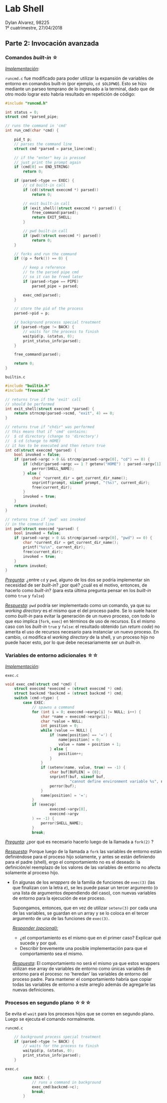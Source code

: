# Lab Shell

Dylan Alvarez, 98225    
1º cuatrimestre, 27/04/2018

## Parte 2: Invocación avanzada

### Comandos _built-in_ ☆

_<u>Implementación</u>_:

`runcmd.c` fue modificado para poder utilizar la expansión de variables de entorno en comandos built-in (por ejemplo, `cd $OLDPWD`). Esto se hizo mediante un parseo temprano de lo ingresado a la terminal, dado que de otro modo lograr esto habría resultado en repetición de código: 
```c
#include "runcmd.h"

int status = 0;
struct cmd *parsed_pipe;

// runs the command in 'cmd'
int run_cmd(char *cmd) {

    pid_t p;
    // parses the command line
    struct cmd *parsed = parse_line(cmd);

    // if the "enter" key is pressed
    // just print the prompt again
    if (cmd[0] == END_STRING)
        return 0;

    if (parsed->type == EXEC) {
        // cd built-in call
        if (cd((struct execcmd *) parsed))
            return 0;

        // exit built-in call
        if (exit_shell((struct execcmd *) parsed)) {
            free_command(parsed);
            return EXIT_SHELL;
        }

        // pwd built-in call
        if (pwd((struct execcmd *) parsed))
            return 0;
    }

    // forks and run the command
    if ((p = fork()) == 0) {

        // keep a reference
        // to the parsed pipe cmd
        // so it can be freed later
        if (parsed->type == PIPE)
            parsed_pipe = parsed;

        exec_cmd(parsed);
    }

    // store the pid of the process
    parsed->pid = p;

    // background process special treatment
    if (parsed->type != BACK) {
        // waits for the process to finish
        waitpid(p, &status, 0);
        print_status_info(parsed);
    }

    free_command(parsed);

    return 0;
}
```

`builtin.c`

```c
#include "builtin.h"
#include "freecmd.h"

// returns true if the 'exit' call
// should be performed
int exit_shell(struct execcmd *parsed) {
    return strncmp(parsed->scmd, "exit", 4) == 0;
}

// returns true if "chdir" was performed
// this means that if 'cmd' contains:
// 	$ cd directory (change to 'directory')
// 	$ cd (change to HOME)
// it has to be executed and then return true
int cd(struct execcmd *parsed) {
    bool invoked = false;
    if (parsed->argc > 0 && strcmp(parsed->argv[0], "cd") == 0) {
        if (chdir(parsed->argc == 1 ? getenv("HOME") : parsed->argv[1]) == -1) {
            perror(SHELL_NAME);
        } else {
            char *current_dir = get_current_dir_name();
            snprintf(prompt, sizeof prompt, "(%s)", current_dir);
            free(current_dir);
        }
        invoked = true;
    }
    return invoked;
}

// returns true if 'pwd' was invoked
// in the command line
int pwd(struct execcmd *parsed) {
    bool invoked = false;
    if (parsed->argc > 0 && strcmp(parsed->argv[0], "pwd") == 0) {
        char *current_dir = get_current_dir_name();
        printf("%s\n", current_dir);
        free(current_dir);
        invoked = true;
    }
    return invoked;
}
```

_<u>Pregunta</u>_: ¿entre `cd` y `pwd`, alguno de los dos se podría implementar sin necesidad de ser _built-in_? ¿por qué? ¿cuál es el motivo, entonces, de hacerlo como _built-in_? (para esta última pregunta pensar en los _built-in_ como `true` y `false`)

_<u>Respuesta</u>_: `pwd` podría ser implementado como un comando, ya que su _working directory_ es el mismo que el del proceso padre. Se lo suele hacer como _built-in_ para evitar la generación de un nuevo proceso, con todo lo que eso implica (`fork`, `exec`) en términos de uso de recursos. Es el mismo caso con los _built-in_ `true` y `false`: el resultado obtenido (un _return code_) no amerita el uso de recursos necesario para instanciar un nuevo proceso. En cambio, `cd` modifica el _working directory_ de la shell, y un proceso hijo no puede hacer esto, por lo que debe necesariamente ser un _built-in_.

### Variables de entorno adicionales ☆☆
_<u>Implementación</u>_:

`exec.c`

```c
void exec_cmd(struct cmd *cmd) {
    struct execcmd *execcmd = (struct execcmd *) cmd;
    struct backcmd *backcmd = (struct backcmd *) cmd;
    switch (cmd->type) {
        case EXEC:
            // spawns a command
            for (int i = 0; execcmd->eargv[i] != NULL; i++) {
                char *name = execcmd->eargv[i];
                char *value = NULL;
                int position = 0;
                while (value == NULL) {
                    if (name[position] == '=') {
                        name[position] = 0;
                        value = name + position + 1;
                    } else {
                        position++;
                    }
                }
                if (setenv(name, value, true) == -1) {
                    char buf[BUFLEN] = {0};
                    snprintf(buf, sizeof buf,
                             "cannot define environment variable %s", name);
                    perror(buf);
                }
                name[position] = '=';
            }
            if (execvp(
                    execcmd->argv[0],
                    execcmd->argv
            ) == -1) {
                perror(SHELL_NAME);
            }
            break;
```

  _<u>Pregunta</u>:_ ¿por qué es necesario hacerlo luego de la llamada a `fork(2)` ?
  
  _<u>Respuesta</u>:_ Porque luego de la llamada a `fork` las variables de entorno están definiéndose para el proceso hijo solamente, y antes se están definiendo para el padre (shell), ergo el comportamiento no es el deseado: la definición/el reemplazo de los valores de las variables de entorno no afecta solamente al proceso hijo.

- En algunas de los _wrappers_ de la familia de funciones de `exec(3)` (las que finalizan con la letra _e_), se les puede pasar un tercer argumento (o una lista de argumentos dependiendo del caso), con nuevas variables de entorno para la ejecución de ese proceso. 

  Supongamos, entonces, que en vez de utilizar `setenv(3)` por cada una de las variables, se guardan en un array y se lo coloca en el tercer argumento de una de las funciones de `exec(3)`.

  _<u>Responder (opcional):</u>_

  - ¿el comportamiento es el mismo que en el primer caso? Explicar qué sucede y por qué.
  - Describir brevemente una posible implementación para que el comportamiento sea el mismo.
  
  _<u>Respuesta</u>_: El comportamiento no será el mismo ya que estos wrappers utilizan ese array de variables de entorno como únicas variables de entorno para el proceso: no 'heredan' las variables de entorno del proceso padre. Para mantener el comportamiento habría que copiar todas las variables de entorno a este arreglo además de agregarle las nuevas definiciones.

### Procesos en segundo plano ☆☆☆

Se evita el `wait` para los procesos hijos que se corren en segundo plano. Luego se ejecuta el comando normalmente.

`runcmd.c`

```c
    // background process special treatment
    if (parsed->type != BACK) {
        // waits for the process to finish
        waitpid(p, &status, 0);
        print_status_info(parsed);
    }
```

`exec.c`

```c
        case BACK: {
            // runs a command in background
            exec_cmd(backcmd->c);
            break;
        }
```
